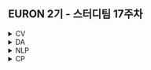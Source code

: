 ## EURON 2기 - 스터디팀 17주차
<details>
<summary>CV</summary>
<div markdown="1">       
  
  <br />
  
| 주차 | 내용             | 발표자                               | 발표자료 |
| ---- | ---------------- | ------------------------------------ | -------- |
| 17   | 논문 스터디 1주차 | 구미진, 안서연, 최예은 | [📚]()    |
  
  <br />
  
</div>
</details>


<details>
<summary>DA</summary>
<div markdown="1">       

<br />  
  
## 기말고사 휴식기간 입니다. 
  
</div>
</details>


<details>
<summary>NLP</summary>
<div markdown="1">       

| 주차 | 내용             | 발표자                               | 발표자료 |
| ---- | ---------------- | ------------------------------------ | -------- |
| 17    | cs224n 17주차     | 임세영, 조서영          | [📚]()    |

## Assignment
  
### 📍 예습과제(~6/27)
  
1️⃣ CS224N **14강** 을 수강하고, 요약 및 정리한 내용을 깃허브에 업로드

2️⃣ (선택) 질문 사항이나 공유하고 싶은 내용 깃허브 issue에 추가
- 과제 제출 방법
    - 레포: (origin) Ewha-Euron/2022-1-Euron-NLP
    - issue 추가
        - 제목: [17주차] 질문 있습니다/~ 내용 공유합니다.
        - label:
            - 강의 내용 중 이해가 잘 되지 않는 부분 `question`
            - 강의에는 없지만 추가로 궁금한 사항 `question`
            - 강의에는 없지만 추가로 공유하고 싶은 내용 `share`

### 예습과제 제출 방법
  
> 해당 파일을 `master` branch에 업로드하신 후 해당 `master`  branch에서  `pull request` 를 진행해주세요.
  
- 과제 제출 방법
    - 레포: (origin) username/2022-1-Euron-Study-Assignments
    - 브랜치: `master`
    - 해당 주차 브랜치에 과제 업로드하고 Pull Request, 이때 label은 `예습과제`
  
### 📍 복습과제(~6/27)

1️⃣ 아래 구글 드라이브에서 ipynb 파일을 다운받아 필사 과제를 진행해주시면 됩니다.
  
  - [Word Vector, Word Embedding, ULMfit, BERT 실습](https://drive.google.com/file/d/13nEeMmzTTuO1USTZyQrtoOMImRN9dXH5/view?usp=sharing)
  
### 복습과제 제출 방법
  
> 해당 파일을 `Week_17` branch에 업로드하신 후 해당 `Week_17`  branch에서  `pull request` 를 진행해주세요.
  
- 과제 제출 방법
    - 레포: (origin) username/2022-1-Euron-Study-Assignments
    - 브랜치: `Week_17`
    - 해당 주차 브랜치에 과제 업로드하고 Pull Request, 이때 label은 `NLP` , `복습과제`
  

## Due
  
📍 **6월 27일**까지 제출합니다.   



</div>
</details>


<details>
<summary>CP</summary>
<div markdown="1">       

| 주차 | 내용             | 발표자                               | 발표자료 |
| ---- | ---------------- | ------------------------------------ | -------- |
| 17    | ML : [IEEE-CIS Fraud Detection](https://www.kaggle.com/competitions/ieee-fraud-detection/overview)     | 이지호,김희숙          | [📚]()    |

## Assignment
  
### 📍 예습과제(~6/30)
  
1️⃣ [Tackling Class Imbalance](https://www.kaggle.com/code/shahules/tackling-class-imbalance) 노트북에서 resampling 기법들의 원리, 성능에 초점을 맞춰 정리해주세요.
   - [참고 사이트1](https://casa-de-feel.tistory.com/15)
   - [참고 사이트2](https://wyatt37.tistory.com/10)
   - [참고 사이트3](https://techblog-history-younghunjo1.tistory.com/123)

2️⃣ (추가자료) resampling 기법이 내재된 ensemble 모델과 resampling, ensemble 모델들의 성능을 비교한 논문입니다. 이번주 세션 전에 내용을 숙지해주세요.
   - [XGBoost의 resampling](https://machinelearningmastery.com/xgboost-for-imbalanced-classification/)
   - [imbalanced data를 이용한 resampling, ensemble 모델 성능 비교 논문](https://www.koreascience.or.kr/article/JAKO201420539022845.pdf)

### 예습과제 제출 방법
  
> 해당 파일을 `master` branch에 업로드하신 후 해당 `master`  branch에서  `pull request` 를 진행해주세요.
  
- 과제 제출 방법
    - 레포: (origin) username/2022-1-Euron-Study-Assignments
    - 브랜치: `master`
    - 해당 주차 브랜치에 과제 업로드하고 Pull Request, 이때 label은 `예습과제`
  



</div>
</details>
